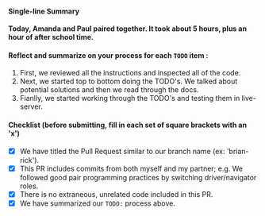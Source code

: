 #### Single-line Summary
**Today, Amanda and Paul paired together. It took about 5 hours, plus an hour of after school time.**

#### Reflect and summarize on your process for each `TODO` item :  
  1. First, we reviewed all the instructions and inspected all of the code.
  2. Next, we started top to bottom doing the TODO's. We talked about potential solutions and then we read through the docs.
  3. Fianlly, we started working through the TODO's and testing them in live-server.

#### Checklist (before submitting, fill in each set of square brackets with an 'x')
- [x] We have titled the Pull Request similar to our branch name (ex: 'brian-rick').
- [x] This PR includes commits from both myself and my partner; e.g. We followed good pair programming practices by switching driver/navigator roles.
- [x] There is no extraneous, unrelated code included in this PR.
- [x] We have summarized our `TODO:` process above.

